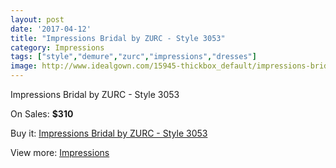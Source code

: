 ```yaml
---
layout: post
date: '2017-04-12'
title: "Impressions Bridal by ZURC - Style 3053"
category: Impressions
tags: ["style","demure","zurc","impressions","dresses"]
image: http://www.idealgown.com/15945-thickbox_default/impressions-bridal-by-zurc-style-3053.jpg
---
```

Impressions Bridal by ZURC - Style 3053

On Sales: **$310**
<a href="https://www.idealgown.com/en/impressions/6373-impressions-bridal-by-zurc-style-3053.html"><amp-img layout="responsive" width="600" height="600" src="//www.idealgown.com/15945-thickbox_default/impressions-bridal-by-zurc-style-3053.jpg" alt="Impressions Bridal by ZURC - Style 3053 0" /></a>
<a href="https://www.idealgown.com/en/impressions/6373-impressions-bridal-by-zurc-style-3053.html"><amp-img layout="responsive" width="600" height="600" src="//www.idealgown.com/15947-thickbox_default/impressions-bridal-by-zurc-style-3053.jpg" alt="Impressions Bridal by ZURC - Style 3053 1" /></a>
<a href="https://www.idealgown.com/en/impressions/6373-impressions-bridal-by-zurc-style-3053.html"><amp-img layout="responsive" width="600" height="600" src="//www.idealgown.com/15946-thickbox_default/impressions-bridal-by-zurc-style-3053.jpg" alt="Impressions Bridal by ZURC - Style 3053 2" /></a>

Buy it: [Impressions Bridal by ZURC - Style 3053](https://www.idealgown.com/en/impressions/6373-impressions-bridal-by-zurc-style-3053.html "Impressions Bridal by ZURC - Style 3053")

View more: [Impressions](https://www.idealgown.com/en/91-impressions "Impressions")